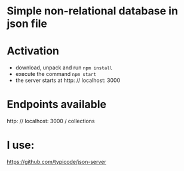 # Simple non-relational database in json file

# Activation
- download, unpack and run `npm install`
- execute the command `npm start`
- the server starts at http: // localhost: 3000

# Endpoints available
http: // localhost: 3000 / collections

# I use:
https://github.com/typicode/json-server
